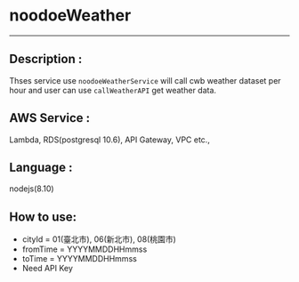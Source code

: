 # noodoeWeather
---
## Description : 
Thses service use `noodoeWeatherService` will call cwb weather dataset per hour and user can use `callWeatherAPI` get weather data.
## AWS Service : 
Lambda, RDS(postgresql 10.6), API Gateway, VPC etc.,
## Language : 
nodejs(8.10)
## How to use: 
- cityId = 01(臺北市), 06(新北市), 08(桃園市)
- fromTime = YYYYMMDDHHmmss
- toTime = YYYYMMDDHHmmss
- Need API Key
